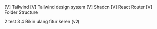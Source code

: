 [V] Tailwind
[V] Tailwind design system
[V] Shadcn
[V] React Router
[V] Folder Structure


2
test 
3
4
Bikin ulang fitur keren (v2)


